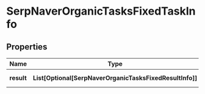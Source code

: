 # SerpNaverOrganicTasksFixedTaskInfo


## Properties

| Name | Type | Description | Notes |
|------------ | ------------- | ------------- | -------------|
**result** | **List[Optional[SerpNaverOrganicTasksFixedResultInfo]]** | array of results |[optional]|